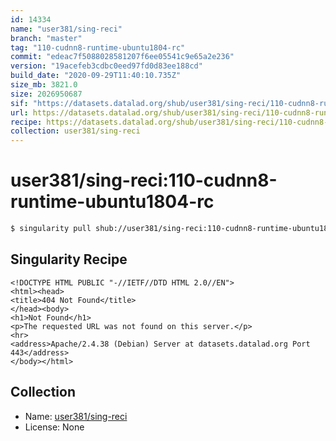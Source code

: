```yaml
---
id: 14334
name: "user381/sing-reci"
branch: "master"
tag: "110-cudnn8-runtime-ubuntu1804-rc"
commit: "edeac7f5088028581207f6ee05541c9e65a2e236"
version: "19acefeb3cdbc0eed97fd0d83ee188cd"
build_date: "2020-09-29T11:40:10.735Z"
size_mb: 3821.0
size: 2026950687
sif: "https://datasets.datalad.org/shub/user381/sing-reci/110-cudnn8-runtime-ubuntu1804-rc/2020-09-29-edeac7f5-19acefeb/19acefeb3cdbc0eed97fd0d83ee188cd.sif"
url: https://datasets.datalad.org/shub/user381/sing-reci/110-cudnn8-runtime-ubuntu1804-rc/2020-09-29-edeac7f5-19acefeb/
recipe: https://datasets.datalad.org/shub/user381/sing-reci/110-cudnn8-runtime-ubuntu1804-rc/2020-09-29-edeac7f5-19acefeb/Singularity
collection: user381/sing-reci
---
```


# user381/sing-reci:110-cudnn8-runtime-ubuntu1804-rc

```bash
$ singularity pull shub://user381/sing-reci:110-cudnn8-runtime-ubuntu1804-rc
```

## Singularity Recipe

```singularity
<!DOCTYPE HTML PUBLIC "-//IETF//DTD HTML 2.0//EN">
<html><head>
<title>404 Not Found</title>
</head><body>
<h1>Not Found</h1>
<p>The requested URL was not found on this server.</p>
<hr>
<address>Apache/2.4.38 (Debian) Server at datasets.datalad.org Port 443</address>
</body></html>
```

## Collection

 - Name: [user381/sing-reci](https://github.com/user381/sing-reci)
 - License: None

